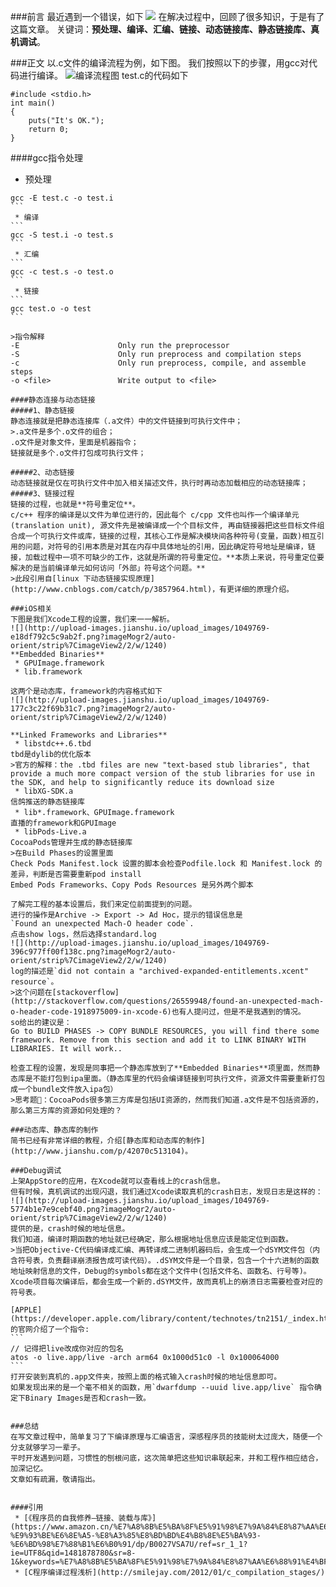 ###前言
最近遇到一个错误，如下
![](http://upload-images.jianshu.io/upload_images/1049769-eaa10726a7104222.png?imageMogr2/auto-orient/strip%7CimageView2/2/w/1240)
在解决过程中，回顾了很多知识，于是有了这篇文章。
关键词：**预处理、编译、汇编、链接、动态链接库、静态链接库、真机调试**。

###正文
以.c文件的编译流程为例，如下图。
我们按照以下的步骤，用gcc对代码进行编译。
![编译流程图](http://upload-images.jianshu.io/upload_images/1049769-46e925867b626a2d.png?imageMogr2/auto-orient/strip%7CimageView2/2/w/1240)
test.c的代码如下
```
#include <stdio.h>
int main()
{
    puts("It's OK.");
	return 0;
}
```
####gcc指令处理
 * 预处理
````
gcc -E test.c -o test.i
```
 * 编译
```
gcc -S test.i -o test.s
```
 * 汇编
```
gcc -c test.s -o test.o
```
 * 链接
```
gcc test.o -o test
```

>指令解释
-E                      Only run the preprocessor
-S                      Only run preprocess and compilation steps
-c                      Only run preprocess, compile, and assemble steps
-o <file>               Write output to <file>

####静态连接与动态链接
#####1、静态链接
静态连接就是把静态连接库（.a文件）中的文件链接到可执行文件中；
>.a文件是多个.o文件的组合；
.o文件是对象文件，里面是机器指令；
链接就是多个.o文件打包成可执行文件；

#####2、动态链接
动态链接就是仅在可执行文件中加入相关描述文件，执行时再动态加载相应的动态链接库；
#####3、链接过程
链接的过程，也就是**符号重定位**。
c/c++ 程序的编译是以文件为单位进行的，因此每个 c/cpp 文件也叫作一个编译单元(translation unit), 源文件先是被编译成一个个目标文件, 再由链接器把这些目标文件组合成一个可执行文件或库，链接的过程，其核心工作是解决模块间各种符号(变量，函数)相互引用的问题，对符号的引用本质是对其在内存中具体地址的引用，因此确定符号地址是编译，链接，加载过程中一项不可缺少的工作，这就是所谓的符号重定位。**本质上来说，符号重定位要解决的是当前编译单元如何访问「外部」符号这个问题。**
>此段引用自[linux 下动态链接实现原理](http://www.cnblogs.com/catch/p/3857964.html)，有更详细的原理介绍。

###iOS相关
下图是我们Xcode工程的设置，我们来一一解析。
![](http://upload-images.jianshu.io/upload_images/1049769-e18df792c5c9ab2f.png?imageMogr2/auto-orient/strip%7CimageView2/2/w/1240)
**Embedded Binaries**
 * GPUImage.framework
 * lib.framework

这两个是动态库，framework的内容格式如下
![](http://upload-images.jianshu.io/upload_images/1049769-177c3c22f69b31c7.png?imageMogr2/auto-orient/strip%7CimageView2/2/w/1240)

**Linked Frameworks and Libraries**
 * libstdc++.6.tbd 
tbd是dylib的优化版本
>官方的解释：the .tbd files are new "text-based stub libraries", that provide a much more compact version of the stub libraries for use in the SDK, and help to significantly reduce its download size
 * libXG-SDK.a
信鸽推送的静态链接库
 * lib*.framework、GPUImage.framework
直播的framework和GPUImage
 * libPods-Live.a
CocoaPods管理并生成的静态链接库
>在Build Phases的设置里面
Check Pods Manifest.lock 设置的脚本会检查Podfile.lock 和 Manifest.lock 的差异，判断是否需要重新pod install
Embed Pods Frameworks、Copy Pods Resources 是另外两个脚本

了解完工程的基本设置后，我们来定位前面提到的问题。
进行的操作是Archive -> Export -> Ad Hoc，提示的错误信息是
`Found an unexpected Mach-O header code`.
点击show logs，然后选择standard.log
![](http://upload-images.jianshu.io/upload_images/1049769-396c977ff00f138c.png?imageMogr2/auto-orient/strip%7CimageView2/2/w/1240)
log的描述是`did not contain a "archived-expanded-entitlements.xcent" resource`。
>这个问题在[stackoverflow](http://stackoverflow.com/questions/26559948/found-an-unexpected-mach-o-header-code-1918975009-in-xcode-6)也有人提问过，但是不是我遇到的情况。
so给出的建议是：
Go to BUILD PHASES -> COPY BUNDLE RESOURCES, you will find there some framework. Remove from this section and add it to LINK BINARY WITH LIBRARIES. It will work..

检查工程的设置，发现是同事把一个静态库放到了**Embedded Binaries**项里面，然而静态库是不能打包到ipa里面。（静态库里的代码会编译链接到可执行文件，资源文件需要重新打包成一个bundle文件放入ipa包）
>思考题🤔：CocoaPods很多第三方库是包括UI资源的，然而我们知道.a文件是不包括资源的，那么第三方库的资源如何处理的？

###动态库、静态库的制作
简书已经有非常详细的教程，介绍[静态库和动态库的制作](http://www.jianshu.com/p/42070c513104)。

###Debug调试
上架AppStore的应用，在Xcode就可以查看线上的crash信息。
但有时候，真机调试的出现闪退，我们通过Xcode读取真机的crash日志，发现日志是这样的：
![](http://upload-images.jianshu.io/upload_images/1049769-5774b1e7e9cebf40.png?imageMogr2/auto-orient/strip%7CimageView2/2/w/1240)
提供的是，crash时候的地址信息。
我们知道，编译时期函数的地址就已经确定，那么根据地址信息应该是能定位到函数。
>当把Objective-C代码编译成汇编、再转译成二进制机器码后，会生成一个dSYM文件包（内含符号表，负责翻译崩溃报告成可读代码）。.dSYM文件是一个目录，包含一个十六进制的函数地址映射信息的文件，Debug的symbols都在这个文件中(包括文件名、函数名、行号等)。Xcode项目每次编译后，都会生成一个新的.dSYM文件，故而真机上的崩溃日志需要检查对应的符号表。

[APPLE](https://developer.apple.com/library/content/technotes/tn2151/_index.html)的官网介绍了一个指令:
```
// 记得把live改成你对应的包名
atos -o live.app/live -arch arm64 0x1000d51c0 -l 0x100064000
```
打开安装到真机的.app文件夹，按照上面的格式输入crash时候的地址信息即可。
如果发现出来的是一个毫不相关的函数，用`dwarfdump --uuid live.app/live` 指令确定下Binary Images是否和crash一致。


###总结
在写文章过程中，简单复习了下编译原理与汇编语言，深感程序员的技能树太过庞大，随便一个分支就够学习一辈子。
平时开发遇到问题，习惯性的刨根问底，这次简单把这些知识串联起来，并和工程作相应结合，加深记忆。
文章如有疏漏，敬请指出。


####引用
 * [《程序员的自我修养—链接、装载与库》](https://www.amazon.cn/%E7%A8%8B%E5%BA%8F%E5%91%98%E7%9A%84%E8%87%AA%E6%88%91%E4%BF%AE%E5%85%BB-%E9%93%BE%E6%8E%A5-%E8%A3%85%E8%BD%BD%E4%B8%8E%E5%BA%93-%E6%BD%98%E7%88%B1%E6%B0%91/dp/B0027VSA7U/ref=sr_1_1?ie=UTF8&qid=1481878780&sr=8-1&keywords=%E7%A8%8B%E5%BA%8F%E5%91%98%E7%9A%84%E8%87%AA%E6%88%91%E4%BF%AE%E5%85%BB%E2%80%94%E9%93%BE%E6%8E%A5%E3%80%81%E8%A3%85%E8%BD%BD%E4%B8%8E%E5%BA%93)
 * [C程序编译过程浅析](http://smilejay.com/2012/01/c_compilation_stages/)
